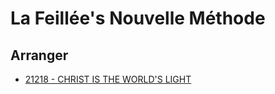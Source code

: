 # La Feillée's Nouvelle Méthode

## Arranger

- [21218 - CHRIST IS THE WORLD'S LIGHT](/hymns/21218.md)

